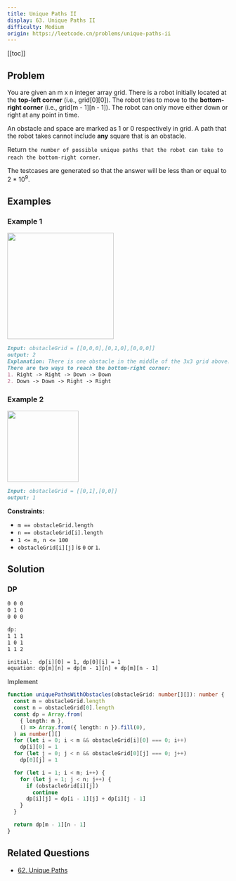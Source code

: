 ```yaml
---
title: Unique Paths II
display: 63. Unique Paths II
difficulty: Medium
origin: https://leetcode.cn/problems/unique-paths-ii
---
```


[[toc]]

## Problem

You are given an m x n integer array grid. There is a robot initially located at the **top-left corner** (i.e., grid[0][0]). The robot tries to move to the **bottom-right corner** (i.e., grid[m - 1][n - 1]). The robot can only move either down or right at any point in time.

An obstacle and space are marked as 1 or 0 respectively in grid. A path that the robot takes cannot include **any** square that is an obstacle.

Return `the number of possible unique paths that the robot can take to reach the bottom-right corner`.

The testcases are generated so that the answer will be less than or equal to 2 * 10<sup>9</sup>.

## Examples

### Example 1

<img alt="" src="https://assets.leetcode.com/uploads/2020/11/04/robot1.jpg" style="width: 242px; height: 242px;" />

```md
Input: obstacleGrid = [[0,0,0],[0,1,0],[0,0,0]]
output: 2
Explanation: There is one obstacle in the middle of the 3x3 grid above.
There are two ways to reach the bottom-right corner:
1. Right -> Right -> Down -> Down
2. Down -> Down -> Right -> Right
```

### Example 2

<img alt="" src="https://assets.leetcode.com/uploads/2020/11/04/robot2.jpg" style="width: 162px; height: 162px;" />

```md
Input: obstacleGrid = [[0,1],[0,0]]
output: 1
```

**Constraints:**

- `m == obstacleGrid.length`
- `n == obstacleGrid[i].length`
- `1 <= m, n <= 100`
- `obstacleGrid[i][j]` is `0` or `1`.

## Solution

### DP

```txt
0 0 0
0 1 0
0 0 0

dp:
1 1 1
1 0 1
1 1 2

initial:  dp[i][0] = 1, dp[0][i] = 1
equation: dp[m][n] = dp[m - 1][n] + dp[m][n - 1]
```

Implement

```ts
function uniquePathsWithObstacles(obstacleGrid: number[][]): number {
  const m = obstacleGrid.length
  const n = obstacleGrid[0].length
  const dp = Array.from(
    { length: m },
    () => Array.from({ length: n }).fill(0),
  ) as number[][]
  for (let i = 0; i < m && obstacleGrid[i][0] === 0; i++)
    dp[i][0] = 1
  for (let j = 0; j < n && obstacleGrid[0][j] === 0; j++)
    dp[0][j] = 1

  for (let i = 1; i < m; i++) {
    for (let j = 1; j < n; j++) {
      if (obstacleGrid[i][j])
        continue
      dp[i][j] = dp[i - 1][j] + dp[i][j - 1]
    }
  }

  return dp[m - 1][n - 1]
}
```


## Related Questions

- [62. Unique Paths](/algorithms/dynamic-programming/062)
